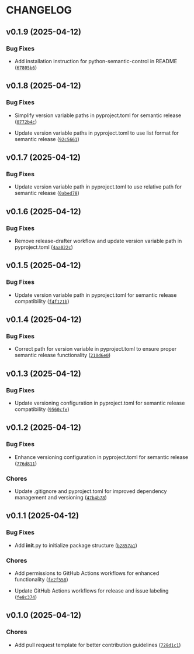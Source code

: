 # CHANGELOG


## v0.1.9 (2025-04-12)

### Bug Fixes

- Add installation instruction for python-semantic-control in README
  ([`67805b6`](https://github.com/hamzakabbaj/opensource-best-practice/commit/67805b6f726c7f3945de5f25dcf3fc37ed27c282))


## v0.1.8 (2025-04-12)

### Bug Fixes

- Simplify version variable paths in pyproject.toml for semantic release
  ([`0772b4c`](https://github.com/hamzakabbaj/opensource-best-practice/commit/0772b4ce141dcc1430ed970e1c68e394e5d56d2a))

- Update version variable paths in pyproject.toml to use list format for semantic release
  ([`92c5661`](https://github.com/hamzakabbaj/opensource-best-practice/commit/92c5661bed828ab58faae890e54e2abbeffb1a0f))


## v0.1.7 (2025-04-12)

### Bug Fixes

- Update version variable path in pyproject.toml to use relative path for semantic release
  ([`0abed78`](https://github.com/hamzakabbaj/opensource-best-practice/commit/0abed78f763395d9879335abb2cf519d2b20cff1))


## v0.1.6 (2025-04-12)

### Bug Fixes

- Remove release-drafter workflow and update version variable path in pyproject.toml
  ([`4aa022c`](https://github.com/hamzakabbaj/opensource-best-practice/commit/4aa022c968ecb07ac28bed080d5810b56c95d099))


## v0.1.5 (2025-04-12)

### Bug Fixes

- Update version variable path in pyproject.toml for semantic release compatibility
  ([`f4f121b`](https://github.com/hamzakabbaj/opensource-best-practice/commit/f4f121be7f4d61af116b9f1d0b8ad6c2af7204f6))


## v0.1.4 (2025-04-12)

### Bug Fixes

- Correct path for version variable in pyproject.toml to ensure proper semantic release
  functionality
  ([`210d6e0`](https://github.com/hamzakabbaj/opensource-best-practice/commit/210d6e084928aaddb41e73a2c64e35d1b5b18811))


## v0.1.3 (2025-04-12)

### Bug Fixes

- Update versioning configuration in pyproject.toml for semantic release compatibility
  ([`9560cfe`](https://github.com/hamzakabbaj/opensource-best-practice/commit/9560cfe9c1baba7b5a985655d37cc37fceb861c3))


## v0.1.2 (2025-04-12)

### Bug Fixes

- Enhance versioning configuration in pyproject.toml for semantic release
  ([`776d811`](https://github.com/hamzakabbaj/opensource-best-practice/commit/776d811e8104f351d4535e839399aeaf9104b7d3))

### Chores

- Update .gitignore and pyproject.toml for improved dependency management and versioning
  ([`47b4b78`](https://github.com/hamzakabbaj/opensource-best-practice/commit/47b4b78d076cdaef557cdb1c76487eeb76555bdb))


## v0.1.1 (2025-04-12)

### Bug Fixes

- Add __init__.py to initialize package structure
  ([`b2857a1`](https://github.com/hamzakabbaj/opensource-best-practice/commit/b2857a1c5e9acacb2b16198abb977161cf47376e))

### Chores

- Add permissions to GitHub Actions workflows for enhanced functionality
  ([`fe2f558`](https://github.com/hamzakabbaj/opensource-best-practice/commit/fe2f558d6f6cca110923968ec08d757a23b5c19d))

- Update GitHub Actions workflows for release and issue labeling
  ([`fe8c374`](https://github.com/hamzakabbaj/opensource-best-practice/commit/fe8c3745d26d42482aa63a984eb2577e34e42a69))


## v0.1.0 (2025-04-12)

### Chores

- Add pull request template for better contribution guidelines
  ([`728d1c1`](https://github.com/hamzakabbaj/opensource-best-practice/commit/728d1c1295614018820c9fa54d0d4106d1d6767d))

